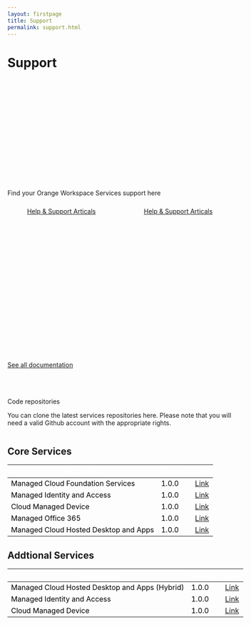 ```yaml
---
layout: firstpage
title: Support
permalink: support.html
---
```


<style type="text/css">
    .bgimg {
        background-image: url('../images/support-bg.jpg');
        background-position:center bottom 20%;
        background-size: 100%;
        background-repeat: no-repeat
    }

    .jumbotron-height {
        height: 300px;
    }

    .supportwrapper {
        padding-top: 10px;
        padding-bottom: 10px;
        overflow: hidden; /* add this to contain floated children */
    }

    .first{
        text-align: center;
        border-radius: 15px;
        background-image: url('../images/support-bgarticles.jpg');
        background-position:center;
        background-size: 100%;
        background-repeat: no-repeat;
        line-height: 300px;
        height: 300px;
        float: left; /* add this */
        width: 48%;
    }

    .second{
        text-align: center;
        border-radius: 15px;
        background-image: url('../images/support-bgdocuments.jpg');
        background-position:center;
        background-size: 100%;
        background-repeat: no-repeat;
        line-height: 300px;
        height: 300px;
        float: right; /* add this */
        width: 48%;
    }

    p {
        line-height: normal;
        display: inline-block;
        vertical-align: bottom;
    }

    table {
        width: 750px;
        margin-left:auto; 
        margin-right:auto;
        color: #000000;
    }
    th {
        color: #FFFFFF;
    }

</style>

<div class="jumbotron jumbotron-height bgimg">
    <div class="container">
        <h1>Support</h1>
        <p></p>
        <p></p>
    </div>
</div>

<div class="container">
    <div class="row-nopadding">
        <div class="col-sm-12 text-center">
            <h7>Find your Orange Workspace Services support here</h7>
        </div>
    </div>
</div>

<div class="container">
    <div class="supportwrapper">
        <div class="first">
            <p><a class="btn btn-jumbotron btn-lg" href="{{ "https://docs.orangeworkspaceservices.com" | relative_url }}" target="_blank" role="button">Help & Support Articals</a></p>
        </div>
        <div class="second">
            <p><a class="btn btn-jumbotron btn-lg" href="{{ "https://docs.orangeworkspaceservices.com" | relative_url }}" target="_blank" role="button">Help & Support Articals</a></p>
        </div>
    </div>
</div>

<div class="container">
    <div class="row-nopadding">
        <div class="col-sm-12 text-center">
            <br>
            <br>
            <p><a class="btn btn-jumbotron btn-lg" href="{{ "https://docs.orangeworkspaceservices.com" | relative_url }}" target="_blank" role="button">See all documentation</a></p>
            <br>
            <br>
            <br>
            <br>
        </div>
    </div>
</div>

<div class="jumbotron">
    <div class="container text-center">
        <h9>Code repositories</h9>
        <p>You can clone the latest services repositories here. Please note that you will need a valid Github account with the appropriate rights.</p>
        <br>
    </div>
    <div>
        <h2>Core Services</h2>
        <table>
          <thead>
            <tr>
              <th>Repository</th>
              <th>Version</th>
              <th>Link</th>
            </tr>
          </thead>
          <tbody>
            <tr>
              <td>Managed Cloud Foundation Services</td>
              <td>1.0.0</td>
              <td><a href="{{ "https://docs.orangeworkspaceservices.com" | relative_url }}" target="_blank" role="button">Link</a></
            </tr>
            <tr>
              <td>Managed Identity and Access</td>
              <td>1.0.0</td>
              <td><a href="{{ "https://docs.orangeworkspaceservices.com" | relative_url }}" target="_blank" role="button">Link</a></
            </tr>
            <tr>
              <td>Cloud Managed Device</td>
              <td>1.0.0</td>
              <td><a href="{{ "https://docs.orangeworkspaceservices.com" | relative_url }}" target="_blank" role="button">Link</a></td>
            </tr>
            <tr>
              <td>Managed Office 365</td>
              <td>1.0.0</td>
              <td><a href="{{ "https://docs.orangeworkspaceservices.com" | relative_url }}" target="_blank" role="button">Link</a></td>
            </tr>
            <tr>
              <td>Managed Cloud Hosted Desktop and Apps</td>
              <td>1.0.0</td>
              <td><a href="{{ "https://docs.orangeworkspaceservices.com" | relative_url }}" target="_blank" role="button">Link</a></td>
            </tr>
          </tbody>
        </table>
    </div>
    <div>
        <h2>Addtional Services</h2>
        <table>
          <thead>
            <tr>
              <th>Repository</th>
              <th>Version</th>
              <th>Link</th>
            </tr>
          </thead>
          <tbody>
            <tr>
              <td>Managed Cloud Hosted Desktop and Apps (Hybrid)</td>
              <td>1.0.0</td>
              <td><a href="{{ "https://docs.orangeworkspaceservices.com" | relative_url }}" target="_blank" role="button">Link</a></
            </tr>
            <tr>
              <td>Managed Identity and Access</td>
              <td>1.0.0</td>
              <td><a href="{{ "https://docs.orangeworkspaceservices.com" | relative_url }}" target="_blank" role="button">Link</a></
            </tr>
            <tr>
              <td>Cloud Managed Device</td>
              <td>1.0.0</td>
              <td><a href="{{ "https://docs.orangeworkspaceservices.com" | relative_url }}" target="_blank" role="button">Link</a></td>
            </tr>
          </tbody>
        </table>
    </div>
</div>
